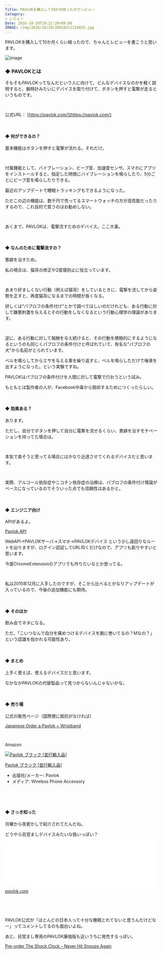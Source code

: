 ```yaml
---
Title: PAVLOKを購入して10か月経ったのでレビュー
Category:
- レビュー
Date: 2016-10-29T19:21:20+09:00
IMAGE: /img/2016/10/29/20010311234020.jpg
---
```


PAVLOKを購入して10か月くらい経ったので、ちゃんとレビューを書こうと思います。

![image](/img/2016/10/29/20010311234020.jpg)

### ◆ PAVLOKとは


そもそもPAVLOKってなんだという人に向けて、どんなデバイスなのかを軽く説明すると、腕時計みたいにデバイスを取り付けて、ボタンを押すと電撃が走るというものです。

 

公式URL： [https://pavlok.com/](https://pavlok.com/)

 
#### ◆ 何ができるの？

基本機能はボタンを押すと電撃が流れる。それだけ。

 

付属機能として、バイブレーション、ビープ音、加速度センサ。スマホにアプリをインストールすると、指定した時間にバイブレーションを鳴らしたり、5分ごとにビープ音を鳴らしたりできる。

最近のアップデートで睡眠トラッキングもできるようになった。

ただこの辺の機能は、数千円で売ってるスマートウォッチの方が高性能だったりするので、これ目的で買うのはお勧めしない。

 

あくまで、PAVLOKは、電撃流すためのデバイス。ここ大事。

 
#### ◆ なんのために電撃流すの？

悪癖を治すため。

私の場合は、猫背の修正や2度寝防止に役立っています。

 

あまり好ましくない行動（例えば猫背）をしているときに、電撃を流してから姿勢を正すと、再度猫背になるまでの時間が長くなる。

詳しくは"パブロフの条件付け"とかで調べてほしいのだけれども、ある行動に対して嫌悪刺激を与えるとその行動をしなくなるという行動心理学の理論があります。

 

逆に、ある行動に対して報酬を与え続けると、その行動を積極的にするようになるというのも同じくパブロフの条件付けと呼ばれていて、有名な"パブロフの犬"から名前がとられています。

ベルを鳴らしてからエサを与える事を繰り返すと、ベルを鳴らしただけで唾液を出すようになった。という実験ですね。

PAVLOKはパブロフの条件付けを人間に対して電撃で行おうという試み。

もともとは製作者の人が、Facebook中毒から脱却するためにつくったらしい。

 
#### ◆ 効果ある？

あります。

ただし、自分でボタンを押して自分に電撃を流せるくらい、悪癖を治すモチベーションを持ってた場合は。

 

本気で直そうと思ってる場合にはかなり近道させてくれるデバイスだと思います。

 

実際、アルコール依存症やニコチン依存症の治療は、パブロフの条件付け理論がベースになっているのでそういった点でも信頼性はあるかと。

 
#### ◆ エンジニア向け

APIがあるよ。

[Pavlok API](https://pavlok-mvp.herokuapp.com/docs/)

WebAPI→PAVLOKサーバ→スマホ→PAVLOKデバイス という少し遠回りなルートを辿りますが、ログイン認証してURL叩くだけなので、アプリも創りやすいと思います。

今度ChromeExtensionのアプリでも作りたいなとか思ってる。

 

私は2015年12月に入手したのですが、そこから比べるとかなりアップデートが入っているので、今後の追加機能にも期待。

 
#### ◆ そのほか

飲み会でネタになる。

ただ、「こいつなんで自分を痛めつけるデバイスを腕に巻いてるの？Mなの？」という認識を抱かれる可能性あり。

 
#### ◆ まとめ

上手く使えば、使えるデバイスだと思います。

なかなかPAVLOKの代替製品って見つからないんじゃないかな。

 
#### ◆ 売り場

公式の販売ページ（国際便に抵抗がなければ）

[Japanese Order a Pavlok + Wristband](https://buy.pavlok.com/products/japanese-order-a-pavlok-wristband)

 

Amazon
<div class="freezed">
<div class="external-link-detail"><a href="https://www.amazon.co.jp/exec/obidos/ASIN/B013S20C3Q/ab1025-22/"><img class="external-link-detail-image" title="Pavlok ブラック [並行輸入品]" src="https://ecx.images-amazon.com/images/I/41-I2P3XH1L._SL160_.jpg" alt="Pavlok ブラック [並行輸入品]" /></a>
<div class="external-link-detail-info">
<p class="external-link-detail-title"><a href="https://www.amazon.co.jp/exec/obidos/ASIN/B013S20C3Q/ab1025-22/">Pavlok ブラック [並行輸入品]</a>
<ul>
<li><span class="external-link-detail-label">出版社/メーカー:</span> Pavlok</li>
<li><span class="external-link-detail-label">メディア:</span> Wireless Phone Accessory</li>

</ul>
</div>
<div class="external-link-detail-foot"> </div>
</div>
</div>

 
#### ◆ さっき知った

月曜から夜更かしで紹介されてたんだね。

どうやら目覚ましデバイスみたいな扱いっぽい？

<iframe class="embed-card embed-webcard" style="display: block; width: 100%; height: 155px; max-width: 500px; margin: auto;" title="We're Big in Japan - Pavlok" src="//hatenablog-parts.com/embed?url=http%3A%2F%2Fpavlok.com%2Fblog%2Fwere-big-in-japan%2F" frameborder="0" scrolling="no"></iframe><cite class="hatena-citation"><a href="https://pavlok.com/blog/were-big-in-japan/">pavlok.com</a></cite>

 

 

PAVLOK公式が「ほとんどの日本人って十分な睡眠とれてないと思うんだけどなー」ってコメントしてるのも面白いよね。

あと、目覚まし専用のPAVLOK廉価版も近いうちに発売するっぽい。

[Pre-order The Shock Clock – Never Hit Snooze Again](https://buy.pavlok.com/products/shocking-alarm-clock)

 

 
